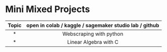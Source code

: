 # Mini Mixed Projects 

| **Topic** | **open in colab / kaggle / sagemaker studio lab / github** |
|:------------:|:-------------------------------------------------:|
* |  Webscraping with python| [![GitHub](https://badges.aleen42.com/src/github.svg)](https://github.com/xcansuxakgul/mixed-projects/tree/main/webscraping)
* |  Linear Algebra with C| [![GitHub](https://badges.aleen42.com/src/github.svg)](https://github.com/xcansuxakgul/mixed-projects/tree/main/Linear-Algebra-with-C)
